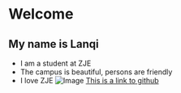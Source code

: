 # Welcome
## My name is Lanqi

- I am a student at ZJE
- The campus is beautiful, persons are friendly
- I love ZJE
![Image](/Users/lanqi/Desktop/leaf.png)
[This is a link to github](https://github.com/)